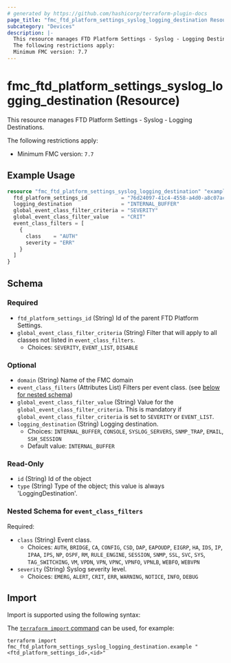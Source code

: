 ```yaml
---
# generated by https://github.com/hashicorp/terraform-plugin-docs
page_title: "fmc_ftd_platform_settings_syslog_logging_destination Resource - terraform-provider-fmc"
subcategory: "Devices"
description: |-
  This resource manages FTD Platform Settings - Syslog - Logging Destinations.
  The following restrictions apply:
  Minimum FMC version: 7.7
---
```


# fmc_ftd_platform_settings_syslog_logging_destination (Resource)

This resource manages FTD Platform Settings - Syslog - Logging Destinations.

The following restrictions apply:
  - Minimum FMC version: `7.7`

## Example Usage

```terraform
resource "fmc_ftd_platform_settings_syslog_logging_destination" "example" {
  ftd_platform_settings_id           = "76d24097-41c4-4558-a4d0-a8c07ac08470"
  logging_destination                = "INTERNAL_BUFFER"
  global_event_class_filter_criteria = "SEVERITY"
  global_event_class_filter_value    = "CRIT"
  event_class_filters = [
    {
      class    = "AUTH"
      severity = "ERR"
    }
  ]
}
```

<!-- schema generated by tfplugindocs -->
## Schema

### Required

- `ftd_platform_settings_id` (String) Id of the parent FTD Platform Settings.
- `global_event_class_filter_criteria` (String) Filter that will apply to all classes not listed in `event_class_filters`.
  - Choices: `SEVERITY`, `EVENT_LIST`, `DISABLE`

### Optional

- `domain` (String) Name of the FMC domain
- `event_class_filters` (Attributes List) Filters per event class. (see [below for nested schema](#nestedatt--event_class_filters))
- `global_event_class_filter_value` (String) Value for the `global_event_class_filter_criteria`. This is mandatory if `global_event_class_filter_criteria` is set to `SEVERITY` or `EVENT_LIST`.
- `logging_destination` (String) Logging destination.
  - Choices: `INTERNAL_BUFFER`, `CONSOLE`, `SYSLOG_SERVERS`, `SNMP_TRAP`, `EMAIL`, `SSH_SESSION`
  - Default value: `INTERNAL_BUFFER`

### Read-Only

- `id` (String) Id of the object
- `type` (String) Type of the object; this value is always 'LoggingDestination'.

<a id="nestedatt--event_class_filters"></a>
### Nested Schema for `event_class_filters`

Required:

- `class` (String) Event class.
  - Choices: `AUTH`, `BRIDGE`, `CA`, `CONFIG`, `CSD`, `DAP`, `EAPOUDP`, `EIGRP`, `HA`, `IDS`, `IP`, `IPAA`, `IPS`, `NP`, `OSPF`, `RM`, `RULE_ENGINE`, `SESSION`, `SNMP`, `SSL`, `SVC`, `SYS`, `TAG_SWITCHING`, `VM`, `VPDN`, `VPN`, `VPNC`, `VPNFO`, `VPNLB`, `WEBFO`, `WEBVPN`
- `severity` (String) Syslog severity level.
  - Choices: `EMERG`, `ALERT`, `CRIT`, `ERR`, `WARNING`, `NOTICE`, `INFO`, `DEBUG`

## Import

Import is supported using the following syntax:

The [`terraform import` command](https://developer.hashicorp.com/terraform/cli/commands/import) can be used, for example:

```shell
terraform import fmc_ftd_platform_settings_syslog_logging_destination.example "<ftd_platform_settings_id>,<id>"
```
